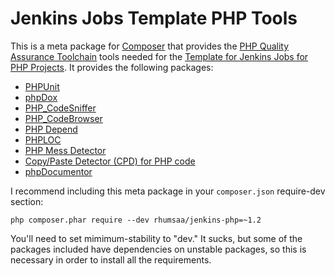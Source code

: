 # Jenkins Jobs Template PHP Tools

This is a meta package for [Composer](http://getcomposer.org/) that provides the [PHP Quality Assurance Toolchain](http://phpqatools.org/) tools needed for the [Template for Jenkins Jobs for PHP Projects](http://jenkins-php.org/). It provides the following packages:

* [PHPUnit](http://phpunit.de/)
* [phpDox](http://phpdox.de/)
* [PHP_CodeSniffer](http://www.squizlabs.com/php-codesniffer)
* [PHP_CodeBrowser](https://github.com/Mayflower/PHP_CodeBrowser)
* [PHP Depend](http://pdepend.org/)
* [PHPLOC](https://github.com/sebastianbergmann/phploc)
* [PHP Mess Detector](http://phpmd.org/)
* [Copy/Paste Detector (CPD) for PHP code](https://github.com/sebastianbergmann/phpcpd)
* [phpDocumentor](http://phpdoc.org/)

I recommend including this meta package in your `composer.json` require-dev section:

    php composer.phar require --dev rhumsaa/jenkins-php=~1.2

You'll need to set mimimum-stability to "dev." It sucks, but some of the packages included have dependencies on unstable packages, so this is necessary in order to install all the requirements.
